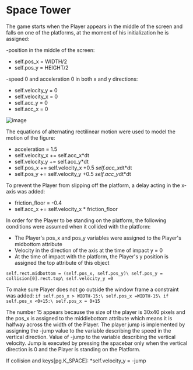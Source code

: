 # Space Tower
The game starts when the Player appears in the middle of the screen and falls on one of the platforms, at the moment of his initialization he is assigned:

-position in the middle of the screen:
 * self.pos_x = WIDTH/2
 * self.pos_y = HEIGHT/2

-speed 0 and acceleration 0 in both x and y directions:
 * self.velocity_y = 0
 * self.velocity_x = 0
 * self.acc_y = 0
 * self.acc_x = 0

![image](https://user-images.githubusercontent.com/74297374/149641987-76f637e1-1bbd-46b5-bb4a-e6f1ab7fe4dc.png)


The equations of alternating rectilinear motion were used to model the motion of the figure:
 * acceleration = 1.5
 * self.velocity_x += self.acc_x*dt
 * self.velocity_y += self.acc_y*dt
 * self.pos_x += self.velocity_x +0.5 *self.acc_x*dt*dt
 * self.pos_y += self.velocity_y +0.5 *self.acc_y*dt*dt

To prevent the Player from slipping off the platform, a delay acting in the x-axis was added:
 * friction_floor = -0.4
 * self.acc_x += self.velocity_x * friction_floor

In order for the Player to be standing on the platform, the following conditions were assumed when it collided with the platform:
 * The Player's pos_x and pos_y variables were assigned to the Player's midbottom attribute
 * Velocity in the direction of the axis at the time of impact y = 0
 * At the time of impact with the platform, the Player's y position is assigned the top attribute of this object

`self.rect.midbottom = (self.pos_x, self.pos_y)\
self.pos_y = collision[0].rect.top\
self.velocity_y =0`

To make sure Player does not go outside the window frame a constraint was added:
`if self.pos_x > WIDTH-15:\
 self.pos_x =WIDTH-15\
if self.pos_x <0+15:\
 self.pos_x = 0+15`
 
The number 15 appears because the size of the player is 30x40 pixels and the pos_x is assigned to the middlebottom attribute which means it is halfway across the width of the Player. The player jump is implemented by assigning the -jump value to the variable describing the speed in the vertical direction. Value of -jump to the variable describing the vertical velocity. Jump is executed by pressing the spacebar only when the vertical direction is 0 and the Player is standing on the Platform.

If collision and keys[pg.K_SPACE]: 
 *self.velocity_y = -jump

